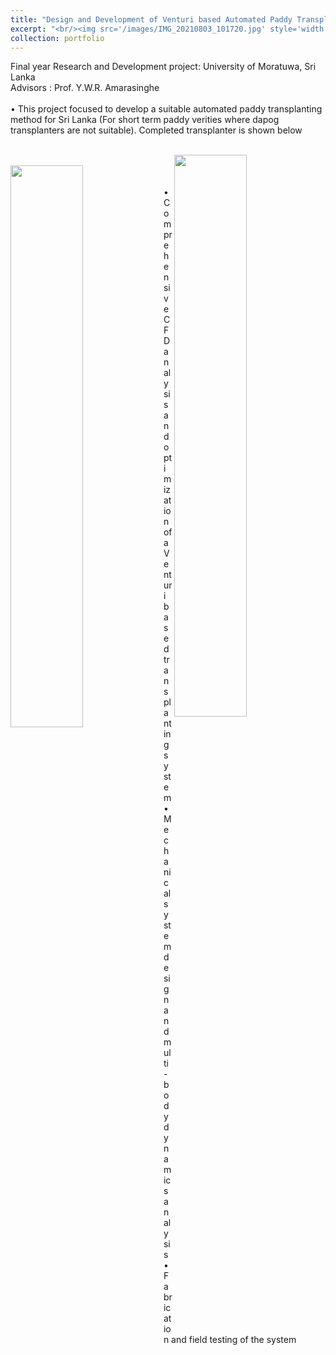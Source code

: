 ```yaml
---
title: "Design and Development of Venturi based Automated Paddy Transplanting Machine"
excerpt: "<br/><img src='/images/IMG_20210803_101720.jpg' style='width:60%'>"
collection: portfolio
---
```


Final year Research and Development project: University of Moratuwa, Sri Lanka<br/>
Advisors : Prof. Y.W.R. Amarasinghe<br/>
<br/>
• This project focused to develop a suitable automated paddy transplanting method for Sri Lanka (For short term
paddy verities where dapog transplanters are not suitable). Completed transplanter is shown below<br/>

<br/>
<img src='/images/IMG_20210723_174648.jpg' style='width:48%' align="right">
<br/>
<img src='/images/IMG_20210803_101720.jpg' style='width:48%' align="left">
<br/>
<br/>
• Comprehensive CFD analysis and optimization of a Venturi based transplanting system<br/>
• Mechanical system design and multi-body dynamics analysis<br/>
• Fabrication and field testing of the system<br/>
